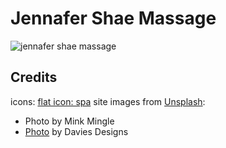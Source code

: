 # Jennafer Shae Massage

<img src="https://github.com/rachel-ftw/jennafer-shae-massage/blob/master/example.png" alt="jennafer shae massage" />

## Credits

icons: [flat icon: spa](https://www.flaticon.com/packs/spa-elements-3)
site images from [Unsplash](https://unsplash.com):

- Photo by Mink Mingle
- [Photo](https://unsplash.com/photos/G-6kwVnClsE) by Davies Designs
